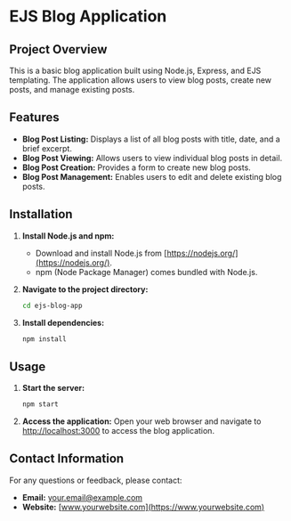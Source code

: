 # EJS Blog Application

## Project Overview

This is a basic blog application built using Node.js, Express, and EJS templating. The application allows users to view blog posts, create new posts, and manage existing posts.

## Features

* **Blog Post Listing:** Displays a list of all blog posts with title, date, and a brief excerpt.
* **Blog Post Viewing:** Allows users to view individual blog posts in detail.
* **Blog Post Creation:** Provides a form to create new blog posts.
* **Blog Post Management:** Enables users to edit and delete existing blog posts.

## Installation

1. **Install Node.js and npm:**
   * Download and install Node.js from [https://nodejs.org/](https://nodejs.org/).
   * npm (Node Package Manager) comes bundled with Node.js.

2. **Navigate to the project directory:**
   ```bash
   cd ejs-blog-app
   ```

3. **Install dependencies:**
   ```bash
   npm install
   ```

## Usage

1. **Start the server:**
   ```bash
   npm start
   ```

2. **Access the application:**
   Open your web browser and navigate to [http://localhost:3000](http://localhost:3000) to access the blog application.

## Contact Information

For any questions or feedback, please contact:

* **Email:** [your.email@example.com](mailto:your.email@example.com)
* **Website:** [www.yourwebsite.com](https://www.yourwebsite.com) 
